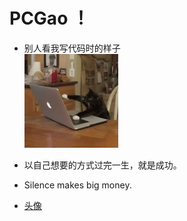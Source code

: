 #  PCGao ！

* 别人看我写代码时的样子  
  <img src="https://github.com/Dream-gpc/Dream-gpc/blob/main/niko.gif" width="150px">
 


* 以自己想要的方式过完一生，就是成功。  
* Silence makes big money.    
* [头像](https://github.com/Dream-gpc/Dream-gpc/blob/main/memory.jpg)



<!---
Dream-gpc/Dream-gpc is a ✨ special ✨ repository because its `README.md` (this file) appears on your GitHub profile.
You can click the Preview link to take a look at your changes.
--->
